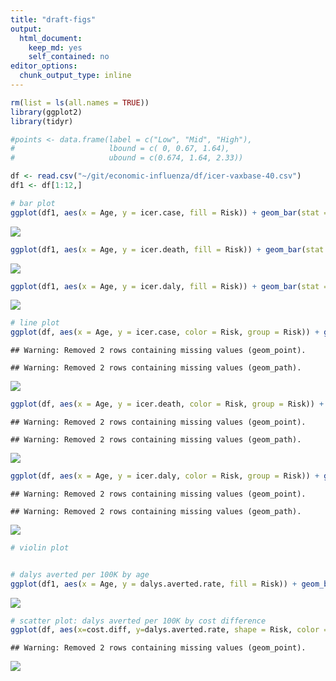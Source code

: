 ```yaml
---
title: "draft-figs"
output: 
  html_document: 
    keep_md: yes
    self_contained: no
editor_options: 
  chunk_output_type: inline
---
```





```r
rm(list = ls(all.names = TRUE))
library(ggplot2)
library(tidyr)
```


```r
#points <- data.frame(label = c("Low", "Mid", "High"),
#                     lbound = c( 0, 0.67, 1.64),
#                     ubound = c(0.674, 1.64, 2.33))

df <- read.csv("~/git/economic-influenza/df/icer-vaxbase-40.csv")
df1 <- df[1:12,]

# bar plot
ggplot(df1, aes(x = Age, y = icer.case, fill = Risk)) + geom_bar(stat = "identity", position = "dodge")
```

![](draft-figs_files/figure-html/unnamed-chunk-2-1.png)<!-- -->

```r
ggplot(df1, aes(x = Age, y = icer.death, fill = Risk)) + geom_bar(stat = "identity", position = "dodge")
```

![](draft-figs_files/figure-html/unnamed-chunk-2-2.png)<!-- -->

```r
ggplot(df1, aes(x = Age, y = icer.daly, fill = Risk)) + geom_bar(stat = "identity", position = "dodge")
```

![](draft-figs_files/figure-html/unnamed-chunk-2-3.png)<!-- -->

```r
# line plot
ggplot(df, aes(x = Age, y = icer.case, color = Risk, group = Risk)) + geom_point() + geom_line(linetype = "dotted")
```

```
## Warning: Removed 2 rows containing missing values (geom_point).
```

```
## Warning: Removed 2 rows containing missing values (geom_path).
```

![](draft-figs_files/figure-html/unnamed-chunk-2-4.png)<!-- -->

```r
ggplot(df, aes(x = Age, y = icer.death, color = Risk, group = Risk)) + geom_point() + geom_line(linetype = "dotted")
```

```
## Warning: Removed 2 rows containing missing values (geom_point).

## Warning: Removed 2 rows containing missing values (geom_path).
```

![](draft-figs_files/figure-html/unnamed-chunk-2-5.png)<!-- -->

```r
ggplot(df, aes(x = Age, y = icer.daly, color = Risk, group = Risk)) + geom_point() + geom_line(linetype = "dotted")
```

```
## Warning: Removed 2 rows containing missing values (geom_point).

## Warning: Removed 2 rows containing missing values (geom_path).
```

![](draft-figs_files/figure-html/unnamed-chunk-2-6.png)<!-- -->

```r
# violin plot


# dalys averted per 100K by age
ggplot(df1, aes(x = Age, y = dalys.averted.rate, fill = Risk)) + geom_bar(stat = "identity", position = "dodge")
```

![](draft-figs_files/figure-html/unnamed-chunk-2-7.png)<!-- -->

```r
# scatter plot: dalys averted per 100K by cost difference
ggplot(df, aes(x=cost.diff, y=dalys.averted.rate, shape = Risk, color = Age)) + geom_point()
```

```
## Warning: Removed 2 rows containing missing values (geom_point).
```

![](draft-figs_files/figure-html/unnamed-chunk-2-8.png)<!-- -->

